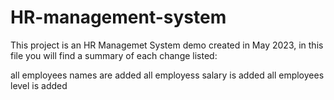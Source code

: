 # HR-management-system
This project is an HR Managemet System demo created in May  2023, in this file you will find a summary of each change listed:

all employees names are added 
all employess salary is added
all employees level is added